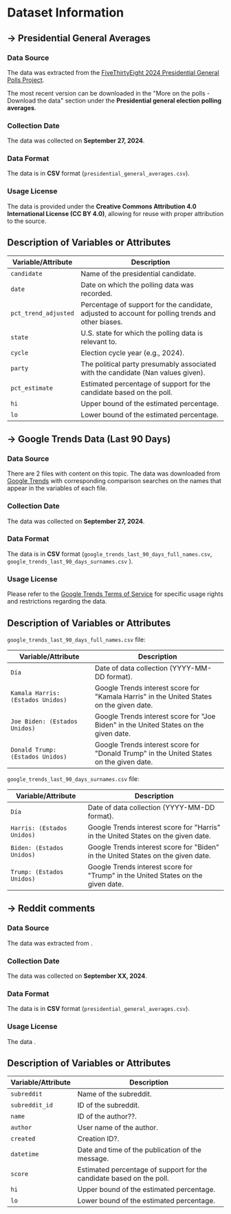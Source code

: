 # Dataset Information

## -> Presidential General Averages

### **Data Source**
The data was extracted from the [FiveThirtyEight 2024 Presidential General Polls Project](https://projects.fivethirtyeight.com/polls/president-general/2024/national/).

The most recent version can be downloaded in the "More on the polls - Download the data" section under the **Presidential general election polling averages**.

### **Collection Date**
The data was collected on **September 27, 2024**.

### **Data Format**
The data is in **CSV** format (`presidential_general_averages.csv`).

### **Usage License**
The data is provided under the **Creative Commons Attribution 4.0 International License (CC BY 4.0)**, allowing for reuse with proper attribution to the source.

## Description of Variables or Attributes

| Variable/Attribute   | Description |
| -------------------- | ----------- |
| `candidate`          | Name of the presidential candidate. |
| `date`               | Date on which the polling data was recorded. |
| `pct_trend_adjusted` | Percentage of support for the candidate, adjusted to account for polling trends and other biases. |
| `state`              | U.S. state for which the polling data is relevant to.|
| `cycle`              | Election cycle year (e.g., 2024). |
| `party`              | The political party presumably associated with the candidate (Nan values given). |
| `pct_estimate`       | Estimated percentage of support for the candidate based on the poll. |
| `hi`                 | Upper bound of the estimated percentage. |
| `lo`                 | Lower bound of the estimated percentage. |


## -> Google Trends Data (Last 90 Days)

### **Data Source**
There are 2 files with content on this topic. The data was downloaded from [Google Trends](https://trends.google.es/trends/) with corresponding comparison searches on the names that appear in the variables of each file.

### **Collection Date**
The data was collected on **September 27, 2024**.

### **Data Format**
The data is in **CSV** format (`google_trends_last_90_days_full_names.csv`, `google_trends_last_90_days_surnames.csv` ).

### **Usage License**
Please refer to the [Google Trends Terms of Service](https://policies.google.com/terms) for specific usage rights and restrictions regarding the data.

## Description of Variables or Attributes

`google_trends_last_90_days_full_names.csv` file:

| Variable/Attribute                   | Description |
| ------------------------------------ | ----------- |
| `Día`                                | Date of data collection (YYYY-MM-DD format). |
| `Kamala Harris: (Estados Unidos)`    | Google Trends interest score for "Kamala Harris" in the United States on the given date. |
| `Joe Biden: (Estados Unidos)`        | Google Trends interest score for "Joe Biden" in the United States on the given date. |
| `Donald Trump: (Estados Unidos)`     | Google Trends interest score for "Donald Trump" in the United States on the given date. |

`google_trends_last_90_days_surnames.csv` file:

| Variable/Attribute                   | Description |
| ------------------------------------ | ----------- |
| `Día`                                | Date of data collection (YYYY-MM-DD format). |
| `Harris: (Estados Unidos)`    | Google Trends interest score for "Harris" in the United States on the given date. |
| `Biden: (Estados Unidos)`        | Google Trends interest score for "Biden" in the United States on the given date. |
| `Trump: (Estados Unidos)`     | Google Trends interest score for "Trump" in the United States on the given date. |

## -> Reddit comments

### **Data Source**
The data was extracted from .

### **Collection Date**
The data was collected on **September XX, 2024**.

### **Data Format**
The data is in **CSV** format (`presidential_general_averages.csv`).

### **Usage License**
The data .

## Description of Variables or Attributes

| Variable/Attribute   | Description |
| -------------------- | ----------- |
| `subreddit`          | Name of the subreddit. |
| `subreddit_id`       | ID of the subreddit. |
| `name`               | ID of the author??. |
| `author`             | User name of the author. |
| `created`            | Creation ID?. |
| `datetime`           | Date and time of the publication of the message. |
| `score`              | Estimated percentage of support for the candidate based on the poll. |
| `hi`                 | Upper bound of the estimated percentage. |
| `lo`                 | Lower bound of the estimated percentage. |
